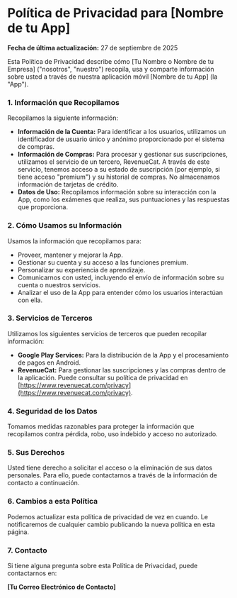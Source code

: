 # Política de Privacidad para [Nombre de tu App]

**Fecha de última actualización:** 27 de septiembre de 2025

Esta Política de Privacidad describe cómo [Tu Nombre o Nombre de tu Empresa] ("nosotros", "nuestro") recopila, usa y comparte información sobre usted a través de nuestra aplicación móvil [Nombre de tu App] (la "App").

### 1. Información que Recopilamos

Recopilamos la siguiente información:

*   **Información de la Cuenta:** Para identificar a los usuarios, utilizamos un identificador de usuario único y anónimo proporcionado por el sistema de compras.
*   **Información de Compras:** Para procesar y gestionar sus suscripciones, utilizamos el servicio de un tercero, RevenueCat. A través de este servicio, tenemos acceso a su estado de suscripción (por ejemplo, si tiene acceso "premium") y su historial de compras. No almacenamos información de tarjetas de crédito.
*   **Datos de Uso:** Recopilamos información sobre su interacción con la App, como los exámenes que realiza, sus puntuaciones y las respuestas que proporciona.

### 2. Cómo Usamos su Información

Usamos la información que recopilamos para:

*   Proveer, mantener y mejorar la App.
*   Gestionar su cuenta y su acceso a las funciones premium.
*   Personalizar su experiencia de aprendizaje.
*   Comunicarnos con usted, incluyendo el envío de información sobre su cuenta o nuestros servicios.
*   Analizar el uso de la App para entender cómo los usuarios interactúan con ella.

### 3. Servicios de Terceros

Utilizamos los siguientes servicios de terceros que pueden recopilar información:

*   **Google Play Services:** Para la distribución de la App y el procesamiento de pagos en Android.
*   **RevenueCat:** Para gestionar las suscripciones y las compras dentro de la aplicación. Puede consultar su política de privacidad en [https://www.revenuecat.com/privacy](https://www.revenuecat.com/privacy).

### 4. Seguridad de los Datos

Tomamos medidas razonables para proteger la información que recopilamos contra pérdida, robo, uso indebido y acceso no autorizado.

### 5. Sus Derechos

Usted tiene derecho a solicitar el acceso o la eliminación de sus datos personales. Para ello, puede contactarnos a través de la información de contacto a continuación.

### 6. Cambios a esta Política

Podemos actualizar esta política de privacidad de vez en cuando. Le notificaremos de cualquier cambio publicando la nueva política en esta página.

### 7. Contacto

Si tiene alguna pregunta sobre esta Política de Privacidad, puede contactarnos en:

**[Tu Correo Electrónico de Contacto]**
